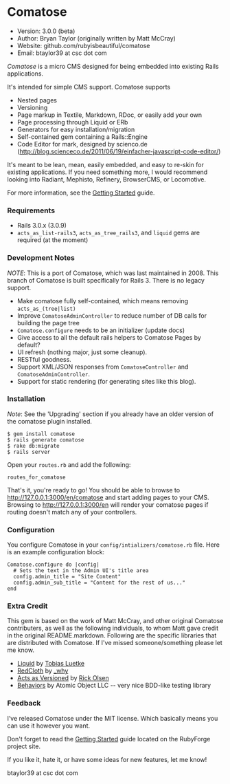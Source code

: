# Comatose

* Version: 3.0.0 (beta)
* Author:  Bryan Taylor (originally written by Matt McCray)
* Website: github.com/rubyisbeautiful/comatose
* Email: btaylor39 at csc dot com


*Comatose* is a micro CMS designed for being embedded into existing Rails 
applications.

It's intended for simple CMS support. Comatose supports 

 * Nested pages
 * Versioning
 * Page markup in Textile, Markdown, RDoc, or easily add your own 
 * Page processing through Liquid or ERb
 * Generators for easy installation/migration
 * Self-contained gem containing a Rails::Engine
 * Code Editor for mark, designed by scienco.de (http://blog.scienceco.de/2011/06/19/einfacher-javascript-code-editor/)

It's meant to be lean, mean, easily embedded, and easy to re-skin for 
existing applications. If you need something more, I would recommend 
looking into Radiant, Mephisto, Refinery, BrowserCMS, or Locomotive.

For more information, see the [Getting Started][] guide.

### Requirements

 * Rails 3.0.x (3.0.9)
 * `acts_as_list-rails3`, `acts_as_tree_rails3`, and `liquid` gems are required (at the moment)


### Development Notes

*NOTE*: This is a port of Comatose, which was last maintained in 2008.  This
        branch of Comatose is built specifically for Rails 3.
        There is no legacy support.

 * Make comatose fully self-contained, which means removing `acts_as_(tree|list)`
 * Improve `ComatoseAdminController` to reduce number of DB calls for building the page tree
 * `Comatose.configure` needs to be an initializer (update docs)
 * Give access to all the default rails helpers to Comatose Pages by default?
 * UI refresh (nothing major, just some cleanup).
 * RESTful goodness.
 * Support XML/JSON responses from `ComatoseController` and `ComatoseAdminController`.
 * Support for static rendering (for generating sites like this blog).

### Installation

*Note*: See the 'Upgrading' section if you already have an older version of 
        the comatose plugin installed.

    $ gem install comatose
    $ rails generate comatose
    $ rake db:migrate
    $ rails server

Open your `routes.rb` and add the following:

    routes_for_comatose

That's it, you're ready to go! You should be able to browse to 
http://127.0.0.1:3000/en/comatose and start adding pages to your CMS.
Browsing to http://127.0.0.1:3000/en will render your comatose pages if
routing doesn't match any of your controllers. 


### Configuration

You configure Comatose in your `config/intializers/comatose.rb` file. Here is an example
configuration block:

    Comatose.configure do |config|
      # Sets the text in the Admin UI's title area
      config.admin_title = "Site Content"
      config.admin_sub_title = "Content for the rest of us..."
    end


### Extra Credit

This gem is based on the work of Matt McCray, and other original Comatose contributers,
as well as the following individuals, to whom Matt gave credit in the original README.markdown.
Following are the specific libraries that are distributed with Comatose. If I've
missed someone/something please let me know.

 * [Liquid][] by [Tobias Luetke][] 
 * [RedCloth][] by [_why][]
 * [Acts as Versioned][]  by [Rick Olsen][]
 * [Behaviors][] by Atomic Object LLC -- very nice BDD-like testing library

### Feedback

I’ve released Comatose under the MIT license. Which basically means you 
can use it however you want.

Don't forget to read the [Getting Started][] guide located on the RubyForge
project site.

If you like it, hate it, or have some ideas for new features, let me know!

btaylor39 at csc dot com


[Getting Started]: http://github.com/rubyisbeautiful/comatose
[Liquid]: http://home.leetsoft.com/liquid
[Tobias Luetke]: http://blog.leetsoft.com
[RedCloth]: http://whytheluckystiff.net/ruby/redcloth
[_why]: http://whytheluckystiff.net
[Acts as Versioned]: http://ar-versioned.rubyforge.org
[Rick Olsen]: http://weblog.techno-weenie.net
[Behaviors]: http://behaviors.rubyforge.org